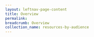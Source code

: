 ```yaml
---
layout: leftnav-page-content
title: Overview
permalink: 
breadcrumb: Overview
collection_name: resources-by-audience
---
```

